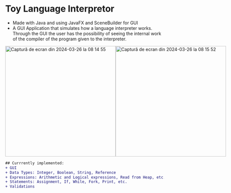 # Toy Language Interpretor

* Made with Java and using JavaFX and SceneBuilder for GUI
* A GUI Application that simulates how a language interpreter works. Through the GUI the user has the possibility of seeing the internal work of the compiler of the program given to the interpreter.
<div style="display: flex; justify-content: space-evenly; align-self: center;">
<img width="350" alt="Captură de ecran din 2024-03-26 la 08 14 55" src="https://github.com/NikAlien/Toy-Language-Interpretor/assets/115424518/112c4306-824b-4482-8ed4-d620024dd733">
<img width="350" alt="Captură de ecran din 2024-03-26 la 08 15 52" src="https://github.com/NikAlien/Toy-Language-Interpretor/assets/115424518/7cdb56d1-e913-47e9-b097-b4e4f71d3b1d">
</div>


```diff
## Currrently implemented:
+ GUI
+ Data Types: Integer, Boolean, String, Reference
+ Expressions: Arithmetic and Logical expressions, Read from Heap, etc.
+ Statements: Assignment, If, While, Fork, Print, etc.
+ Validations
```
